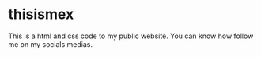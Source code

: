 # thisismex
This is a html and css code to my public website. You can know how follow me on my socials medias.
